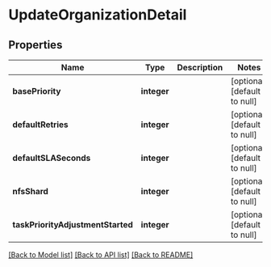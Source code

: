 # UpdateOrganizationDetail

## Properties
Name | Type | Description | Notes
------------ | ------------- | ------------- | -------------
**basePriority** | **integer** |  | [optional] [default to null]
**defaultRetries** | **integer** |  | [optional] [default to null]
**defaultSLASeconds** | **integer** |  | [optional] [default to null]
**nfsShard** | **integer** |  | [optional] [default to null]
**taskPriorityAdjustmentStarted** | **integer** |  | [optional] [default to null]

[[Back to Model list]](../README.md#documentation-for-models) [[Back to API list]](../README.md#documentation-for-api-endpoints) [[Back to README]](../README.md)


